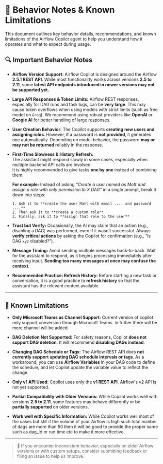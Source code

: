 # 🚨 Behavior Notes & Known Limitations

This document outlines key behavior details, recommendations, and known limitations of the Airflow Copilot agent to help you understand how it operates and what to expect during usage.

## 🔍 Important Behavior Notes

- **Airflow Version Support:**
  Airflow Copilot is designed around the Airflow **2.5.1 REST API**. While most functionality works across versions **2.5 to 2.11**, some **latest API endpoints introduced in newer versions may not be supported yet.**

- **Large API Responses & Token Limits:**
  Airflow REST responses, especially for DAG runs and task logs, can be **very large**. This may cause token overflows when using models with strict limits (such as free model on `Groq`). We recommend using robust providers like **OpenAI** or **Google AI** for better handling of large responses.

- **User Creation Behavior:**
  The Copilot supports **creating new users and assigning roles**. However, if a password is **not provided**, it generates one automatically. Depending on model behavior, the password **may or may not be returned** reliably in the response.

- **First-Time Slowness & History Refresh:**  
  The assistant might respond slowly in some cases, especially when multiple backend API calls are involved.  
  It is highly recommended to give tasks **one by one** instead of combining them.  

    **For example:** Instead of asking _"Create a user named as Matt and assign a role with only permission to X DAG"_ in a single prompt, break it down into steps:

      1. Ask it to **create the user Matt with email .... and password ....**  
      2. Then ask it to **create a custom role**  
      3. Finally, ask it to **assign that role to the user**

- **Trust but Verify:**
  Occasionally, the AI may claim that an action (e.g., disabling a DAG) was performed, even if it wasn’t successful. Always **verify critical actions** by asking the Copilot for confirmation (e.g., "Is DAG `xyz` disabled?").

- **Message Timing:**
  Avoid sending multiple messages back-to-back. Wait for the assistant to respond, as it begins processing immediately after receiving input. **Sending too many messages at once may confuse the context**.

- **Recommended Practice: Refresh History:**
  Before starting a new task or conversation, it is a good practice to **refresh history** so that the assistant has the relevant context available.

---

## 🚫 Known Limitations

- **Only Microsoft Teams as Channel Support:**
  Current version of copilot only support conversion through Microsoft Teams. In futher there will be more channel will be added.

- **DAG Deletion Not Supported:**
  For safety reasons, Copilot **does not support DAG deletion**. It will recommend **disabling DAGs instead**.

- **Changing DAG Schedule or Tags:**
  The Airflow REST API does **not currently support updating DAG schedule intervals or tags**. As a workaround, you can use **Airflow Variables** in your DAG code to define the schedule, and let Copilot update the variable value to reflect the change.

- **Only v1 API Used:**
  Copilot uses only the **v1 REST API**. Airflow's v2 API is not yet supported.

- **Partial Compatibility with Older Versions:**
  While Copilot works well with versions **2.5 to 2.11**, some features may behave differently or be **partially supported** on older versions.

- **Work well with Specific Information:**
  While Copilot works well most of the cases but still if the volume of your Airflow  is high such total number of dags are more than 50 then it will be good to provide the proper name such as dag_id or run time etc to make it more effective.
---

> 📝 If you encounter inconsistent behavior, especially on older Airflow versions or with custom setups, consider submitting feedback or filing an issue to help us improve.
